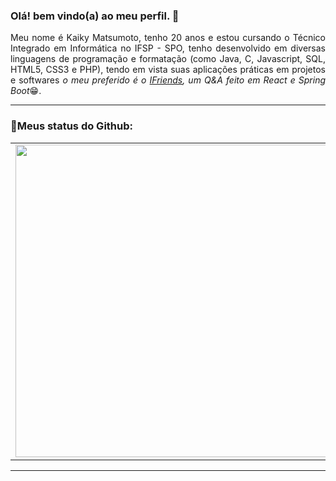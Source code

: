 ### Olá! bem vindo(a) ao meu perfil. 👋

<p align="justify">Meu nome é Kaiky Matsumoto, tenho 20 anos e estou cursando o Técnico Integrado em Informática no IFSP - SPO, tenho desenvolvido em diversas linguagens de programação e formatação (como Java, C, Javascript, SQL, HTML5, CSS3 e PHP), tendo em vista suas aplicações práticas em projetos e softwares <i>o meu preferido é o <a href="https://ifriends.vercel.app/">IFriends</a>, um Q&A feito em React e Spring Boot</i>😁.</p>

<hr>

###  📢Meus status do Github:

<center>
  <table>
    <tr>
        <td><img width="500px" align="center" src="https://github-readme-stats.vercel.app/api/top-langs/?username=koekoki&hide=hack&layout=compact&theme=dark" /></td>
        <td><img width="500px" align="center" src="https://github-readme-stats.vercel.app/api?username=koekoki&theme=dark&show_icons=true"/></td>
    </tr>   
  </table>
  <hr>

</center>


